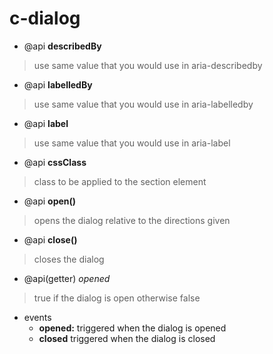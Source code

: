 # c-dialog

* @api **describedBy**

> use same value that you would use in aria-describedby

* @api **labelledBy**

> use same value that you would use in aria-labelledby

* @api **label**

> use same value that you would use in aria-label

* @api **cssClass**

> class to be applied to the section element

* @api **open()**

> opens the dialog relative to the directions given

* @api **close()**

> closes the dialog

* @api(getter) *opened*

> true if the dialog is open otherwise false

* events
  * **opened:** triggered when the dialog is opened
  * **closed** triggered when the dialog is closed
